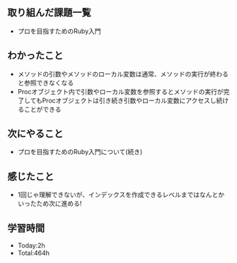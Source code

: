 ## 取り組んだ課題一覧
- プロを目指すためのRuby入門

## わかったこと
- メソッドの引数やメソッドのローカル変数は通常、メソッドの実行が終わると参照できなくなる
- Procオブジェクト内で引数やローカル変数を参照するとメソッドの実行が完了してもProcオブジェクトは引き続き引数やローカル変数にアクセスし続けることができる
  
## 次にやること
- プロを目指すためのRuby入門について(続き)
  
## 感じたこと
- 1回じゃ理解できないが、インデックスを作成できるレベルまではなんとかいったため次に進める!
  
## 学習時間
- Today:2h
- Total:464h
 
